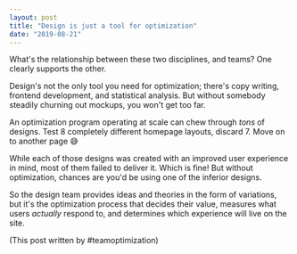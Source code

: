 ```yaml
---
layout: post
title: "Design is just a tool for optimization"
date: "2019-08-21"
---
```


What's the relationship between these two disciplines, and teams? One clearly supports the other.

Design's not the only tool you need for optimization; there's copy writing, frontend development, and statistical analysis. But without somebody steadily churning out mockups, you won't get too far.

An optimization program operating at scale can chew through _tons_ of designs. Test 8 completely different homepage layouts, discard 7. Move on to another page 😅

While each of those designs was created with an improved user experience in mind, most of them failed to deliver it. Which is fine! But without optimization, chances are you'd be using one of the inferior designs.

So the design team provides ideas and theories in the form of variations, but it's the optimization process that decides their value, measures what users _actually_ respond to, and determines which experience will live on the site.

(This post written by #teamoptimization)
